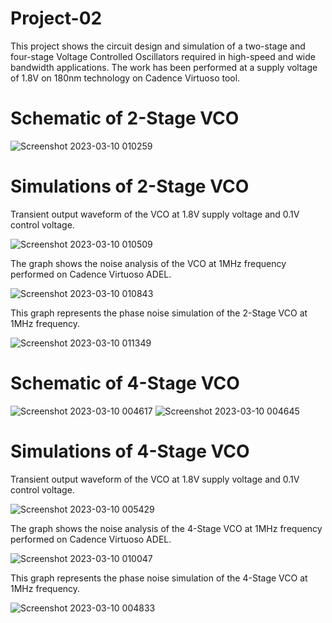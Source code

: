 # Project-02
This project shows the circuit design and simulation of a two-stage and four-stage Voltage Controlled Oscillators required in high-speed and wide bandwidth applications. The work has been performed at a supply voltage of 1.8V on 180nm technology on Cadence Virtuoso tool.

# Schematic of 2-Stage VCO

![Screenshot 2023-03-10 010259](https://user-images.githubusercontent.com/126613134/224138643-ce787a18-4796-4975-b150-ca915a282b74.png)
# Simulations of 2-Stage VCO
Transient output waveform of the VCO at 1.8V supply voltage and 0.1V control voltage.

![Screenshot 2023-03-10 010509](https://user-images.githubusercontent.com/126613134/224138936-7d243ab7-60f8-4b4c-a748-2c757bd625d7.png)

The graph shows the noise analysis of the VCO at 1MHz frequency performed on Cadence Virtuoso ADEL.

![Screenshot 2023-03-10 010843](https://user-images.githubusercontent.com/126613134/224139225-8e9a4b44-61ed-4444-b4fd-c365d371f9f4.png)

This graph represents the phase noise simulation of the 2-Stage VCO at 1MHz frequency.

![Screenshot 2023-03-10 011349](https://user-images.githubusercontent.com/126613134/224139558-509a5723-73fc-4d3a-af81-355a868d2f5e.png)
# Schematic of 4-Stage VCO

![Screenshot 2023-03-10 004617](https://user-images.githubusercontent.com/126613134/224139808-66bd63dd-0747-4d8f-877c-b6672f440feb.png)
![Screenshot 2023-03-10 004645](https://user-images.githubusercontent.com/126613134/224139878-7c12af9b-81df-4a17-b809-2f50d67add58.png)

# Simulations of 4-Stage VCO
Transient output waveform of the VCO at 1.8V supply voltage and 0.1V control voltage.

![Screenshot 2023-03-10 005429](https://user-images.githubusercontent.com/126613134/224140086-90199e5d-658f-48ba-8974-8f8a48a2bb46.png)

The graph shows the noise analysis of the 4-Stage VCO at 1MHz frequency performed on Cadence Virtuoso ADEL.

![Screenshot 2023-03-10 010047](https://user-images.githubusercontent.com/126613134/224140337-bcdf0110-9c24-4c7b-be34-868a795e1d35.png)

This graph represents the phase noise simulation of the 4-Stage VCO at 1MHz frequency.

![Screenshot 2023-03-10 004833](https://user-images.githubusercontent.com/126613134/224140534-2cad3a1a-7474-4bde-9e87-dfd9988fc91c.png)


